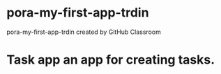 # pora-my-first-app-trdin
pora-my-first-app-trdin created by GitHub Classroom

# Task app an app for creating tasks. 
